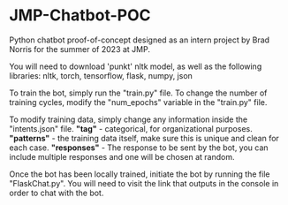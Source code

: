 # JMP-Chatbot-POC

Python chatbot proof-of-concept designed as an intern project by Brad Norris for the summer of 2023 at JMP.

You will need to download 'punkt' nltk model, as well as the following libraries:
nltk, torch, tensorflow, flask, numpy, json

To train the bot, simply run the "train.py" file.
To change the number of training cycles, modify the "num_epochs" variable in the "train.py" file.

To modify training data, simply change any information inside the "intents.json" file.
**"tag"** - categorical, for organizational purposes.
**"patterns"** - the training data itself, make sure this is unique and clean for each case.
**"responses"** - The response to be sent by the bot, you can include multiple responses and one will be chosen at random.

Once the bot has been locally trained, initiate the bot by running the file "FlaskChat.py". You will need to visit the link that outputs in the console in order to chat with the bot.
